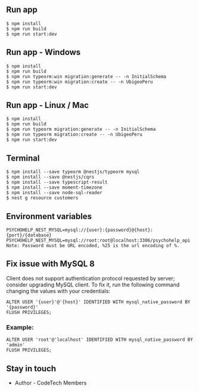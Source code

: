 ## Run app
```
$ npm install
$ npm run build
$ npm run start:dev
```

## Run app - Windows

```
$ npm install
$ npm run build
$ npm run typeorm:win migration:generate -- -n InitialSchema
$ npm run typeorm:win migration:create -- -n UbigeoPeru
$ npm run start:dev
```

## Run app - Linux / Mac

```
$ npm install
$ npm run build
$ npm run typeorm migration:generate -- -n InitialSchema
$ npm run typeorm migration:create -- -n UbigeoPeru
$ npm run start:dev
```

## Terminal

```
$ npm install --save typeorm @nestjs/typeorm mysql
$ npm install --save @nestjs/cqrs
$ npm install --save typescript-result
$ npm install --save moment-timezone
$ npm install --save node-sql-reader
$ nest g resource customers
```

## Environment variables

```
PSYCHOHELP_NEST_MYSQL=mysql://{user}:{password}@{host}:{port}/{database}
PSYCHOHELP_NEST_MYSQL=mysql://root:root@localhost:3306/psychohelp_api
Note: Password must be URL encoded, %25 is the url encoding of %.
```

## Fix issue with MySQL 8

Client does not support authentication protocol requested by server; consider upgrading MySQL client.
To fix it, run the following command changing the values with your credentials:

```
ALTER USER '{user}'@'{host}' IDENTIFIED WITH mysql_native_password BY '{password}'
FLUSH PRIVILEGES;
```

### Example:

```
ALTER USER 'root'@'localhost' IDENTIFIED WITH mysql_native_password BY 'admin'
FLUSH PRIVILEGES;
```
## Stay in touch

- Author - CodeTech Members


